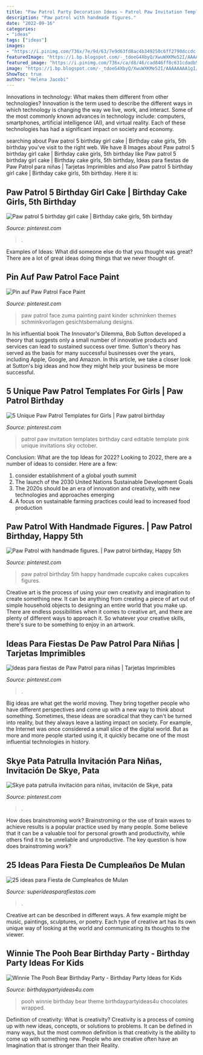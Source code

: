 ```yaml
---
title: "Paw Patrol Party Decoration Ideas ~ Patrol Paw Invitation Templates Birthday Card Editable Template Pink Unique Invitations Sky October"
description: "Paw patrol with handmade figures."
date: "2022-09-16"
categories:
- "ideas"
tags: ["ideas"]
images:
- "https://i.pinimg.com/736x/7e/9d/63/7e9d63fd8ac4b349250c6ff2790dccdc--paw-patrol-handmade.jpg"
featuredImage: "https://1.bp.blogspot.com/-_tdoeG4XbyQ/XwuWXKMe52I/AAAAAAAA1gI/tJggue0lkigHyn5ibiH1SG336Oo55uhrgCLcBGAsYHQ/s1600/ideas-decoracion-fiesta-mulan-cumpleanos-40.jpg"
featured_image: "https://i.pinimg.com/736x/ca/d8/46/cad846ff8c631cdadb53cfacbcb443bc.jpg"
image: "https://1.bp.blogspot.com/-_tdoeG4XbyQ/XwuWXKMe52I/AAAAAAAA1gI/tJggue0lkigHyn5ibiH1SG336Oo55uhrgCLcBGAsYHQ/s1600/ideas-decoracion-fiesta-mulan-cumpleanos-40.jpg"
ShowToc: true
author: "Helena Jacobi"
---
```



Innovations in technology: What makes them different from other technologies?
Innovation is the term used to describe the different ways in which technology is changing the way we live, work, and interact. Some of the most commonly known advances in technology include: computers, smartphones, artificial intelligence (AI), and virtual reality. Each of these technologies has had a significant impact on society and economy.

	

		
searching about Paw patrol 5 birthday girl cake | Birthday cake girls, 5th birthday you've visit to the right web. We have 8 Images about Paw patrol 5 birthday girl cake | Birthday cake girls, 5th birthday like Paw patrol 5 birthday girl cake | Birthday cake girls, 5th birthday, Ideas para fiestas de Paw Patrol para niñas | Tarjetas Imprimibles and also Paw patrol 5 birthday girl cake | Birthday cake girls, 5th birthday. Here it is:
		
    
## Paw Patrol 5 Birthday Girl Cake | Birthday Cake Girls, 5th Birthday

<img loading=lazy src="https://i.pinimg.com/736x/37/c1/cb/37c1cb2c507aa119abfd858d0bfba958--girl-cakes-paw-patrol.jpg" onerror="this.onerror=null;this.src='https://tse4.mm.bing.net/th?id=OIP.2V9WlPiu24UCfxdTCH5FpwHaNK&amp;pid=15.1';" alt="Paw patrol 5 birthday girl cake | Birthday cake girls, 5th birthday">

_Source: pinterest.com_

>. 

	

Examples of Ideas: What did someone else do that you thought was great?
There are a lot of great ideas doing things that we never thought of.

    
## Pin Auf Paw Patrol Face Paint

<img loading=lazy src="https://i.pinimg.com/736x/7c/08/02/7c08024c92364c651121610f758b5417.jpg" onerror="this.onerror=null;this.src='https://tse3.mm.bing.net/th?id=OIP.k_CyreYgcmNYkcPaqZWiOgHaHa&amp;pid=15.1';" alt="Pin auf Paw Patrol Face Paint">

_Source: pinterest.com_

>paw patrol face zuma painting paint kinder schminken themes schminkvorlagen gesichtsbemalung designs. 

	

In his influential book The Innovator's Dilemma, Bob Sutton developed a theory that suggests only a small number of innovative products and services can lead to sustained success over time. Sutton's theory has served as the basis for many successful businesses over the years, including Apple, Google, and Amazon. In this article, we take a closer look at Sutton's big ideas and how they might help your business be more successful.

    
## 5 Unique Paw Patrol Templates For Girls | Paw Patrol Birthday

<img loading=lazy src="https://i.pinimg.com/736x/86/fe/d2/86fed20a9ed23ee5756e58284335b184.jpg" onerror="this.onerror=null;this.src='https://tse4.mm.bing.net/th?id=OIP.QGyTOTY3iuYvKPJZhJSALgHaKS&amp;pid=15.1';" alt="5 Unique Paw Patrol Templates for Girls | Paw patrol birthday">

_Source: pinterest.com_

>patrol paw invitation templates birthday card editable template pink unique invitations sky october. 

	

Conclusion: What are the top Ideas for 2022?
Looking to 2022, there are a number of ideas to consider. Here are a few: 
1. consider establishment of a global youth summit 
2. The launch of the 2030 United Nations Sustainable Development Goals 
3. The 2020s should be an era of innovation and creativity, with new technologies and approaches emerging 
4. A focus on sustainable farming practices could lead to increased food production 

    
## Paw Patrol With Handmade Figures. | Paw Patrol Birthday, Happy 5th

<img loading=lazy src="https://i.pinimg.com/736x/7e/9d/63/7e9d63fd8ac4b349250c6ff2790dccdc--paw-patrol-handmade.jpg" onerror="this.onerror=null;this.src='https://tse4.mm.bing.net/th?id=OIP.nyUt9PmtQP4RSM-S4xfXzQDYEg&amp;pid=15.1';" alt="Paw Patrol with handmade figures. | Paw patrol birthday, Happy 5th">

_Source: pinterest.com_

>paw patrol birthday 5th happy handmade cupcake cakes cupcakes figures. 

	

Creative art is the process of using your own creativity and imagination to create something new. It can be anything from creating a piece of art out of simple household objects to designing an entire world that you make up. There are endless possibilities when it comes to creative art, and there are plenty of different ways to approach it. So whatever your creative skills, there's sure to be something to enjoy in an artwork.

    
## Ideas Para Fiestas De Paw Patrol Para Niñas | Tarjetas Imprimibles

<img loading=lazy src="https://i.pinimg.com/736x/ca/d8/46/cad846ff8c631cdadb53cfacbcb443bc.jpg" onerror="this.onerror=null;this.src='https://tse2.mm.bing.net/th?id=OIP.4dVCxwZuJGBlg0RgvnO-cgHaJ4&amp;pid=15.1';" alt="Ideas para fiestas de Paw Patrol para niñas | Tarjetas Imprimibles">

_Source: pinterest.com_

>. 

	

Big ideas are what get the world moving. They bring together people who have different perspectives and come up with a new way to think about something. Sometimes, these ideas are soradical that they can't be turned into reality, but they always leave a lasting impact on society. For example, the Internet was once considered a small slice of the digital world. But as more and more people started using it, it quickly became one of the most influential technologies in history.

    
## Skye Pata Patrulla Invitación Para Niñas, Invitación De Skye, Pata

<img loading=lazy src="https://i.pinimg.com/736x/67/5c/2e/675c2e4fee6296831e2f75ed105d94ad.jpg" onerror="this.onerror=null;this.src='https://tse1.mm.bing.net/th?id=OIP.hjyZtQVSfmvk-H5J3mO7nQHaF7&amp;pid=15.1';" alt="Skye pata patrulla invitación para niñas, invitación de Skye, pata">

_Source: pinterest.com_

>. 

	

How does brainstroming work?
Brainstroming or the use of brain waves to achieve results is a popular practice used by many people. Some believe that it can be a valuable tool for personal growth and productivity, while others find it to be unreliable and unproductive. The key question is how does brainstroming work?

    
## 25 Ideas Para Fiesta De Cumpleaños De Mulan

<img loading=lazy src="https://1.bp.blogspot.com/-_tdoeG4XbyQ/XwuWXKMe52I/AAAAAAAA1gI/tJggue0lkigHyn5ibiH1SG336Oo55uhrgCLcBGAsYHQ/s1600/ideas-decoracion-fiesta-mulan-cumpleanos-40.jpg" onerror="this.onerror=null;this.src='https://tse1.mm.bing.net/th?id=OIP.wPJCmGdZJFpWQvJ86OivfgHaJQ&amp;pid=15.1';" alt="25 ideas para Fiesta de Cumpleaños de Mulan">

_Source: superideasparafiestas.com_

>. 

	

Creative art can be described in different ways. A few example might be music, paintings, sculptures, or poetry. Each type of creative art has its own unique way of looking at the world and communicating its thoughts to the viewer.

    
## Winnie The Pooh Bear Birthday Party - Birthday Party Ideas For Kids

<img loading=lazy src="https://www.birthdaypartyideas4u.com/wp-content/uploads/2017/09/Winnie-The-Pooh-Bear-Birthday-Party-Wrapped-Chocolates.png" onerror="this.onerror=null;this.src='https://tse4.mm.bing.net/th?id=OIP.wBPAzjuzwbWfjXivcD_VGwHaE8&amp;pid=15.1';" alt="Winnie The Pooh Bear Birthday Party - Birthday Party Ideas for Kids">

_Source: birthdaypartyideas4u.com_

>pooh winnie birthday bear theme birthdaypartyideas4u chocolates wrapped. 

	

Definition of creativity: What is creativity?
Creativity is a process of coming up with new ideas, concepts, or solutions to problems. It can be defined in many ways, but the most common definition is that creativity is the ability to come up with something new. People who are creative often have an Imagination that is stronger than their Reality.

